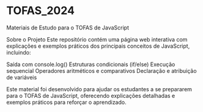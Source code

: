 # TOFAS_2024
Materiais de Estudo para o TOFAS de JavaScript

Sobre o Projeto
Este repositório contém uma página web interativa com explicações e exemplos práticos dos principais conceitos de JavaScript, incluindo:

Saída com console.log()
Estruturas condicionais (if/else)
Execução sequencial
Operadores aritméticos e comparativos
Declaração e atribuição de variáveis

Este material foi desenvolvido para ajudar os estudantes a se prepararem para o TOFAS de JavaScript,
oferecendo explicações detalhadas e exemplos práticos para reforçar o aprendizado.
